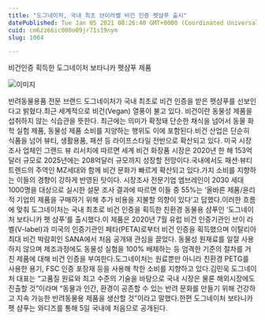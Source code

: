 ```yaml
---
title: "도그네이처, 국내 최초 브이라벨 비건 인증 펫샴푸 출시"
datePublished: Tue Jan 05 2021 08:26:40 GMT+0000 (Coordinated Universal Time)
cuid: cm6zz66ic000o09jr71s19nym
slug: 1004

---
```



비건인증 획득한 도그네이처 보타니카 펫샴푸 제품

![이미지](https://cdn.hashnode.com/res/hashnode/image/upload/v1739247694033/113a212d-a6a3-42a8-aa70-bc33723ea827.jpeg)

반려동물용품 전문 브랜드 도그네이처가 국내 최초로 비건 인증을 받은 펫샴푸를 선보인다고 밝혔다.최근 세계적으로 비건(Vegan) 열풍이 불고 있다. 비건이란 동물성 제품을 섭취하지 않는 식습관을 뜻한다. 최근에는 의미가 확정돼 단순한 채식을 넘어서 동물 화학 실험 제품, 동물성 제품 소비를 지양하는 행위도 이에 포함된다.비건 산업은 단순히 식품을 넘어 뷰티, 생활용품, 패션 등 라이프스타일 전반으로 확산되고 있다. 미국 시장조사 업체인 그랜드 뷰 리서치에 따르면 세계 비건 화장품 시장은 2020년 한 해 153억달러 규모로 2025년에는 208억달러 규모까지 성장할 전망이다.국내에서도 패션·뷰티 트렌드의 주역인 MZ세대와 함께 비건 문화가 빠르게 확산되고 있다.가치 소비를 지향하는 이들의 경향이 강하게 반영된 탓이다. 시장조사 전문기업 엠브레인이 2030 세대 1000명을 대상으로 실시한 설문 조사 결과에 따르면 이들 중 55%는 ‘올바른 제품/윤리적 기업의 제품을 구매하기 위해 추가 비용을 지불할 의향이 있다’고 답했다.이러한 흐름에 맞춰 도그네이처는 국내 최초로 비건 인증을 획득한 친환경 동물용 샴푸인 ‘도그네이처 보타니카 펫 샴푸’를 출시했다.이 제품은 2020년 7월 유럽 비건 인증기관인 브이 라벨(V-label)과 미국의 인증기관인 페타(PETA)로부터 비건 인증을 획득했으며 이탈리아 최대 비건 박람회인 SANA에서 처음 공개돼 관심을 끌었다. 동물성 원재료를 일절 사용하지 않으며 제조과정에도 동물성 실험을 100% 배제하는 등 엄격한 기준의 절차를 거친 제품에 대해 비건 인증을 부여한다.도그네이처는 원료뿐만 아니라 친환경 PETG를 사용한 용기, FSC 인증 포장재 등을 사용해 착한 소비를 지향하고 있다.김민욱 도그네이처 대표는 “고품질 원료와 최고 수준의 기술을 바탕으로 국내 시장은 물론 해외시장에도 진출할 것”이라며 “동물과 인간, 환경이 공존할 수 있는 반려 문화를 만들기 위해 건강하고 지속 가능한 반려동물용 제품을 생산할 것”이라고 말했다.한편 도그네이처 보타니카 펫 샴푸는 와디즈를 통해 5일 국내에 처음으로 공개된다.
